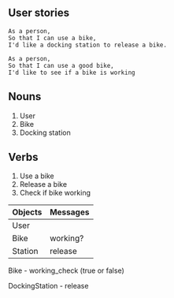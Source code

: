 ## User stories

```
As a person,
So that I can use a bike,
I'd like a docking station to release a bike.

As a person,
So that I can use a good bike,
I'd like to see if a bike is working
```

## Nouns
1. User
2. Bike
3. Docking station

## Verbs
1. Use a bike
2. Release a bike
3. Check if bike working

Objects | Messages
-------- | --------
User | 
Bike | working?
Station | release

Bike - working_check (true or false)

DockingStation - release